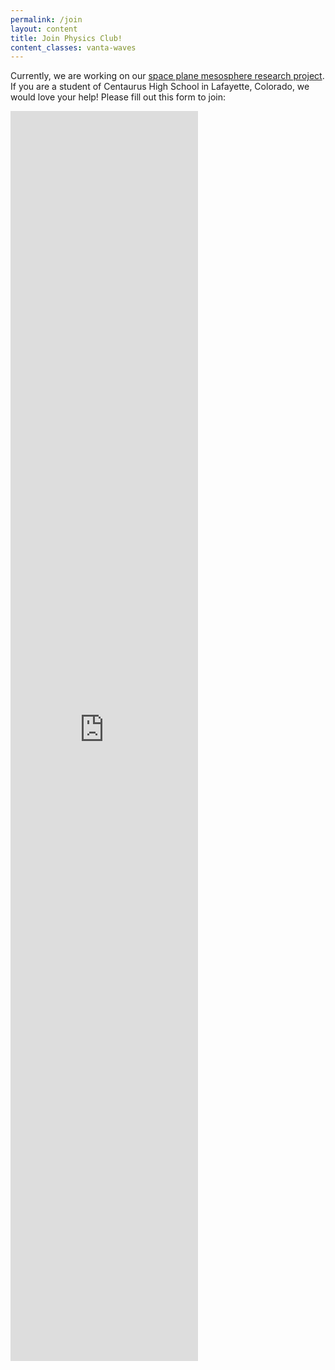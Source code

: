```yaml
---
permalink: /join
layout: content
title: Join Physics Club!
content_classes: vanta-waves
---
```


Currently, we are working on our [space plane mesosphere research project](/projects#dawn-aerospace-mesosphere). If you are a student of Centaurus High School in Lafayette, Colorado, we would love your help! Please fill out this form to join:

<iframe onload="() => adjustIframeHeight(this)" class="form-iframe" src="https://docs.google.com/forms/d/e/1FAIpQLSc9KEPrs40IyHaXLg2fguET7XDq5utq0pW6DhT5pIaAtNZ6jQ/viewform?embedded=true" height="2000" frameborder="0" marginheight="0" marginwidth="0">Loading…</iframe>